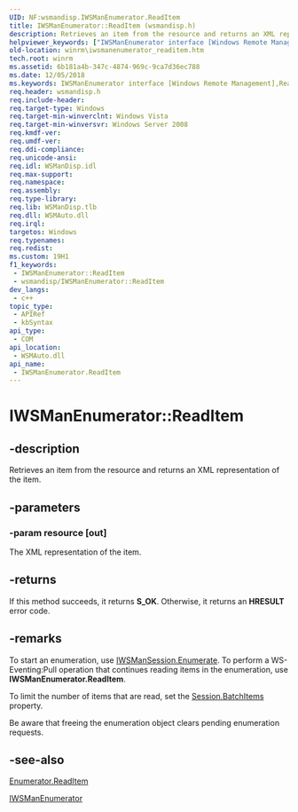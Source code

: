 ```yaml
---
UID: NF:wsmandisp.IWSManEnumerator.ReadItem
title: IWSManEnumerator::ReadItem (wsmandisp.h)
description: Retrieves an item from the resource and returns an XML representation of the item.
helpviewer_keywords: ["IWSManEnumerator interface [Windows Remote Management]","ReadItem method","IWSManEnumerator.ReadItem","IWSManEnumerator::ReadItem","ReadItem","ReadItem method [Windows Remote Management]","ReadItem method [Windows Remote Management]","IWSManEnumerator interface","winrm.iwsmanenumerator_readitem","wsmandisp/IWSManEnumerator::ReadItem"]
old-location: winrm\iwsmanenumerator_readitem.htm
tech.root: winrm
ms.assetid: 6b181a4b-347c-4874-969c-9ca7d36ec788
ms.date: 12/05/2018
ms.keywords: IWSManEnumerator interface [Windows Remote Management],ReadItem method, IWSManEnumerator.ReadItem, IWSManEnumerator::ReadItem, ReadItem, ReadItem method [Windows Remote Management], ReadItem method [Windows Remote Management],IWSManEnumerator interface, winrm.iwsmanenumerator_readitem, wsmandisp/IWSManEnumerator::ReadItem
req.header: wsmandisp.h
req.include-header: 
req.target-type: Windows
req.target-min-winverclnt: Windows Vista
req.target-min-winversvr: Windows Server 2008
req.kmdf-ver: 
req.umdf-ver: 
req.ddi-compliance: 
req.unicode-ansi: 
req.idl: WSManDisp.idl
req.max-support: 
req.namespace: 
req.assembly: 
req.type-library: 
req.lib: WSManDisp.tlb
req.dll: WSMAuto.dll
req.irql: 
targetos: Windows
req.typenames: 
req.redist: 
ms.custom: 19H1
f1_keywords:
 - IWSManEnumerator::ReadItem
 - wsmandisp/IWSManEnumerator::ReadItem
dev_langs:
 - c++
topic_type:
 - APIRef
 - kbSyntax
api_type:
 - COM
api_location:
 - WSMAuto.dll
api_name:
 - IWSManEnumerator.ReadItem
---
```


# IWSManEnumerator::ReadItem


## -description

Retrieves an item from the  resource and  returns an XML representation of the item.

## -parameters

### -param resource [out]

The XML representation of the item.

## -returns

If this method succeeds, it returns <b>S_OK</b>. Otherwise, it returns an <b>HRESULT</b> error code.

## -remarks

To start an enumeration, use <a href="/windows/desktop/api/wsmandisp/nf-wsmandisp-iwsmansession-enumerate">IWSManSession.Enumerate</a>. To perform a WS-Eventing:Pull operation that continues reading items in the enumeration, use <b>IWSManEnumerator.ReadItem</b>.

To limit the number of items that are read, set the <a href="/windows/desktop/WinRM/session-batchitems">Session.BatchItems</a> property.

Be aware that freeing the enumeration object clears pending enumeration requests.

## -see-also

<a href="/windows/desktop/WinRM/enumerator-readitem">Enumerator.ReadItem</a>



<a href="/windows/desktop/api/wsmandisp/nn-wsmandisp-iwsmanenumerator">IWSManEnumerator</a>